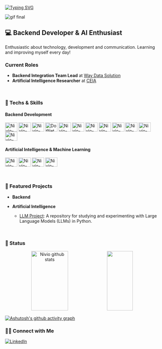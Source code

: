 <!-- # Olá! Eu sou o Nivio 👋 -->
[![Typing SVG](https://readme-typing-svg.demolab.com?font=Fira+Code&size=24&pause=1000&color=00bfbf&width=435&lines=Hi!+I+am+Nivio+%F0%9F%91%8B)](https://git.io/typing-svg)

![gif final](https://github.com/NivioP/NivioP/assets/95502425/b773cef7-df23-460f-9924-5494ed8375c1)

## 💻 Backend Developer & AI Enthusiast
Enthusiastic about technology, development and communication. Learning and improving myself every day!

### Current Roles
- **Backend Integration Team Lead** at [Way Data Solution](https://waydatasolution.com.br/ "Way Data's home page")
- **Artificial Intelligence Researcher** at [CEIA](https://ceia.ufg.br/")

<br>

### 🚀 Techs & Skills
#### Backend Development
<p align="left">
  <img align="center" alt="Nivio-Csharp" height="30" width="40" src="https://cdn.jsdelivr.net/gh/devicons/devicon/icons/csharp/csharp-original.svg">
  <img align="center" alt="Nivio-Java" height="30" width="40" src="https://cdn.jsdelivr.net/gh/devicons/devicon/icons/java/java-original-wordmark.svg">
  <img align="center" alt="Nivio-Python" height="30" width="40" src="https://cdn.jsdelivr.net/gh/devicons/devicon/icons/python/python-original.svg">
  <img align="center" alt="DotNet" height="30" width="40" src="https://cdn.jsdelivr.net/gh/devicons/devicon/icons/dotnetcore/dotnetcore-original.svg">
  <img align="center" alt="Nivio-SQLServer" height="30" width="40" src="https://cdn.jsdelivr.net/gh/devicons/devicon/icons/microsoftsqlserver/microsoftsqlserver-plain.svg">
  <img align="center" alt="Nivio-PostgresSQL" height="30" width="40" src="https://cdn.jsdelivr.net/gh/devicons/devicon/icons/postgresql/postgresql-original-wordmark.svg">
  <img align="center" alt="Nivio-Docker" height="30" width="40" src="https://cdn.jsdelivr.net/gh/devicons/devicon/icons/docker/docker-original-wordmark.svg">
  <img align="center" alt="Nivio-VisualStudio" height="30" width="40" src="https://cdn.jsdelivr.net/gh/devicons/devicon/icons/visualstudio/visualstudio-plain.svg">
  <img align="center" alt="Nivio-Mongo" height="30" width="40" src="https://cdn.jsdelivr.net/gh/devicons/devicon/icons/mongodb/mongodb-original-wordmark.svg">
  <img align="center" alt="Nivio-Spring" height="30" width="40" src="https://cdn.jsdelivr.net/gh/devicons/devicon/icons/spring/spring-original-wordmark.svg">
  <img align="center" alt="Nivio-GitHub" height="30" width="40" src="https://cdn.jsdelivr.net/gh/devicons/devicon/icons/github/github-original.svg">
  <img align="center" alt="Nivio-BitBucket" height="30" width="40" src="https://cdn.jsdelivr.net/gh/devicons/devicon/icons/bitbucket/bitbucket-original-wordmark.svg">
</p>

#### Artificial Intelligence & Machine Learning
<p align="left">
  <img align="center" alt="Nivio-Python" height="30" width="40" src="https://cdn.jsdelivr.net/gh/devicons/devicon/icons/python/python-original.svg">
  <img align="center" alt="Nivio-TensorFlow" height="30" width="40" src="https://cdn.jsdelivr.net/gh/devicons/devicon/icons/tensorflow/tensorflow-original.svg">
  <img align="center" alt="Nivio-PyTorch" height="30" width="40" src="https://cdn.jsdelivr.net/gh/devicons/devicon/icons/pytorch/pytorch-original.svg">
  <img align="center" alt="Nivio-Pandas" height="30" width="40" src="https://cdn.jsdelivr.net/gh/devicons/devicon/icons/pandas/pandas-original.svg">
</p>
<br>

### 📝 Featured Projects
- **Backend**
  
- **Artificial Intelligence**
  - [LLM Project](https://github.com/NivioP/LLM-Study): A repository for studying and experimenting with Large Language Models (LLMs) in Python.
<br>

### 🧭 Status
<div align="center">  
  <img width="49%" height="195px" src="https://github-readme-stats-niviop.vercel.app/api?username=NivioP&show_icons=true&count_private=true&hide_border=true&title_color=00D7D7&icon_color=00D7D7&text_color=c9d1d9&bg_color=0d1117" alt="Nivio github stats" /> 
  <img width="41%" height="195px" src="https://github-readme-stats-niviop.vercel.app/api/top-langs/?username=NivioP&layout=compact&hide_border=true&title_color=FFC800&text_color=00bfbf&bg_color=0d1117&langs_count=6" />
</div>

[![Ashutosh's github activity graph](https://github-readme-activity-graph.vercel.app/graph?username=NivioP&bg_color=0d1117&color=00bfbf&line=00bfbf&point=403d3d&area=true&hide_border=true)](https://github.com/ashutosh00710/github-readme-activity-graph)




### 🧑‍💻 Connect with Me
<p align="left">
  <a href="https://www.linkedin.com/in/nivio/" target="_blank">
    <img src="https://img.shields.io/badge/LinkedIn-0077B5?style=for-the-badge&logo=linkedin&logoColor=white" alt="LinkedIn">
  </a>
</p>

